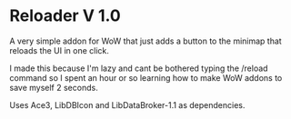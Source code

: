 # Reloader V 1.0

A very simple addon for WoW that just adds a button to the minimap that reloads the UI in one click. 

I made this because I'm lazy and cant be bothered typing the /reload command so I spent an hour or so learning how to make WoW addons to save myself 2 seconds.

Uses Ace3, LibDBIcon and LibDataBroker-1.1 as dependencies.